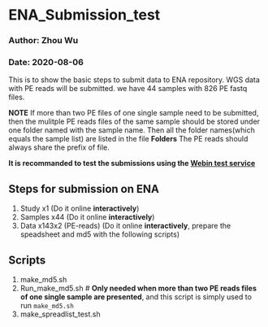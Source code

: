# ENA_Submission_test

### Author: Zhou Wu
### Date: 2020-08-06

This is to show the basic steps to submit data to ENA repository.
WGS data with PE reads will be submitted. we have 44 samples with 826 PE fastq files. 

**NOTE** If more than two PE files of one single sample need to be submitted, then the mulitple PE reads files of the same sample should be stored under one folder named with the sample name. Then all the folder names(which equals the sample list) are listed in the file **Folders**
The PE reads should always share the prefix of file.

**It is recommanded to test the submissions using the [Webin test service](https://ena-docs.readthedocs.io/en/latest/submit/general-guide/interactive.html?highlight=TEST#production-and-test-services)**

## Steps for submission on ENA
1.	Study  x1 (Do it online **interactively**)
2.	Samples  x44 (Do it online **interactively**)
3.	Data  x143x2 (PE-reads) (Do it online **interactively**, prepare the speadsheet and md5 with the following scripts)

## Scripts
1.  make_md5.sh 
2.  Run_make_md5.sh  # **Only needed when more than two PE reads files of one single sample are presented**, and this script is simply used to run `make_md5.sh`
3.  make_spreadlist_test.sh

